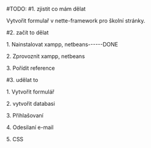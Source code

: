 



#TODO:
#1. zjistit co mám dělat
<p>Vytvořit formulař v nette-framework pro školní stránky.</p>
#2. začít to dělat
<p>1. Nainstalovat xampp, netbeans------DONE</p>
<p>2. Zprovoznit xampp, netbeans</p>
<p>3. Pořídit reference</p>
#3. udělat to
<p>1. Vytvořit formulář</p>
<p>2. vytvořit databasi</p>
<p>3. Přihlašovaní</p>
<p>4. Odesilaní e-mail</p>
<p>5. CSS</p>




